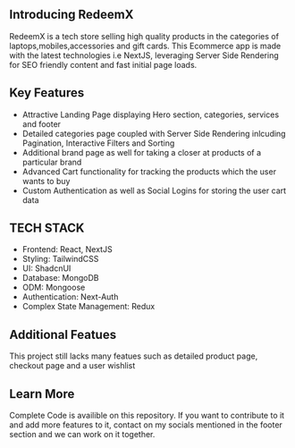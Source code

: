 ## Introducing RedeemX
RedeemX is a tech store selling high quality products in the categories of laptops,mobiles,accessories and gift cards. This Ecommerce app is made with the latest technologies i.e NextJS, leveraging Server Side Rendering for SEO friendly content and fast initial page loads.

## Key Features
- Attractive Landing Page displaying Hero section, categories, services and footer
- Detailed categories page coupled with Server Side Rendering inlcuding Pagination, Interactive Filters and Sorting
- Additional brand page as well for taking a closer at products of a particular brand
- Advanced Cart functionality for tracking the products which the user wants to buy
- Custom Authentication as well as Social Logins for storing the user cart data

## TECH STACK
  - Frontend: React, NextJS
  - Styling: TailwindCSS
  - UI: ShadcnUI
  - Database: MongoDB
  - ODM: Mongoose
  - Authentication: Next-Auth
  - Complex State Management: Redux

## Additional Featues
This project still lacks many featues such as detailed product page, checkout page and a user wishlist

## Learn More
Complete Code is availible on this repository. If you want to contribute to it and add more features to it, contact on my socials mentioned in the footer section and we can work on it together.
